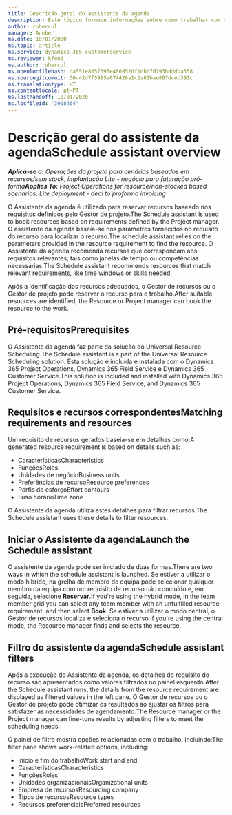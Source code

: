 ```yaml
---
title: Descrição geral do assistente da agenda
description: Este tópico fornece informações sobre como trabalhar com o Assistente da agenda para reservar recursos.
author: ruhercul
manager: Annbe
ms.date: 10/01/2020
ms.topic: article
ms.service: dynamics-365-customerservice
ms.reviewer: kfend
ms.author: ruhercul
ms.openlocfilehash: da551e805f395e466952df1dbb7d193bdddba358
ms.sourcegitcommit: 56c42d7f5995a674426a1c2a81bae897dceb391c
ms.translationtype: HT
ms.contentlocale: pt-PT
ms.lasthandoff: 10/01/2020
ms.locfileid: "3908464"
---
```

# <a name="schedule-assistant-overview"></a><span data-ttu-id="3a15d-103">Descrição geral do assistente da agenda</span><span class="sxs-lookup"><span data-stu-id="3a15d-103">Schedule assistant overview</span></span>

<span data-ttu-id="3a15d-104">_**Aplica-se a:** Operações do projeto para cenários baseados em recursos/sem stock, implantação Lite - negócio para faturação pró-forma_</span><span class="sxs-lookup"><span data-stu-id="3a15d-104">_**Applies To:** Project Operations for resource/non-stocked based scenarios, Lite deployment - deal to proforma invoicing_</span></span>

<span data-ttu-id="3a15d-105">O Assistente da agenda é utilizado para reservar recursos baseado nos requisitos definidos pelo Gestor de projeto.</span><span class="sxs-lookup"><span data-stu-id="3a15d-105">The Schedule assistant is used to book resources based on requirements defined by the Project manager.</span></span> <span data-ttu-id="3a15d-106">O assistente da agenda baseia-se nos parâmetros fornecidos no requisito do recurso para localizar o recurso.</span><span class="sxs-lookup"><span data-stu-id="3a15d-106">The schedule assistant relies on the parameters provided in the resource requirement to find the resource.</span></span> <span data-ttu-id="3a15d-107">O Assistente da agenda recomenda recursos que correspondam aos requisitos relevantes, tais como janelas de tempo ou competências necessárias.</span><span class="sxs-lookup"><span data-stu-id="3a15d-107">The Schedule assistant recommends resources that match relevant requirements, like time windows or skills needed.</span></span>

<span data-ttu-id="3a15d-108">Após a identificação dos recursos adequados, o Gestor de recursos ou o Gestor de projeto pode reservar o recurso para o trabalho.</span><span class="sxs-lookup"><span data-stu-id="3a15d-108">After suitable resources are identified, the Resource or Project manager can book the resource to the work.</span></span>

## <a name="prerequisites"></a><span data-ttu-id="3a15d-109">Pré-requisitos</span><span class="sxs-lookup"><span data-stu-id="3a15d-109">Prerequisites</span></span>

<span data-ttu-id="3a15d-110">O Assistente da agenda faz parte da solução do Universal Resource Scheduling.</span><span class="sxs-lookup"><span data-stu-id="3a15d-110">The Schedule assistant is a part of the Universal Resource Scheduling solution.</span></span> <span data-ttu-id="3a15d-111">Esta solução é incluída e instalada com o Dynamics 365 Project Operations, Dynamics 365 Field Service e Dynamics 365 Customer Service.</span><span class="sxs-lookup"><span data-stu-id="3a15d-111">This solution is included and installed with Dynamics 365 Project Operations, Dynamics 365 Field Service, and Dynamics 365 Customer Service.</span></span>

## <a name="matching-requirements-and-resources"></a><span data-ttu-id="3a15d-112">Requisitos e recursos correspondentes</span><span class="sxs-lookup"><span data-stu-id="3a15d-112">Matching requirements and resources</span></span>

<span data-ttu-id="3a15d-113">Um requisito de recursos gerados baseia-se em detalhes como:</span><span class="sxs-lookup"><span data-stu-id="3a15d-113">A generated resource requirement is based on details such as:</span></span>

-   <span data-ttu-id="3a15d-114">Características</span><span class="sxs-lookup"><span data-stu-id="3a15d-114">Characteristics</span></span>
-   <span data-ttu-id="3a15d-115">Funções</span><span class="sxs-lookup"><span data-stu-id="3a15d-115">Roles</span></span>
-   <span data-ttu-id="3a15d-116">Unidades de negócio</span><span class="sxs-lookup"><span data-stu-id="3a15d-116">Business units</span></span>
-   <span data-ttu-id="3a15d-117">Preferências de recurso</span><span class="sxs-lookup"><span data-stu-id="3a15d-117">Resource preferences</span></span>
-   <span data-ttu-id="3a15d-118">Perfis de esforço</span><span class="sxs-lookup"><span data-stu-id="3a15d-118">Effort contours</span></span>
-   <span data-ttu-id="3a15d-119">Fuso horário</span><span class="sxs-lookup"><span data-stu-id="3a15d-119">Time zone</span></span>

<span data-ttu-id="3a15d-120">O Assistente da agenda utiliza estes detalhes para filtrar recursos.</span><span class="sxs-lookup"><span data-stu-id="3a15d-120">The Schedule assistant uses these details to filter resources.</span></span>

## <a name="launch-the-schedule-assistant"></a><span data-ttu-id="3a15d-121">Iniciar o Assistente da agenda</span><span class="sxs-lookup"><span data-stu-id="3a15d-121">Launch the Schedule assistant</span></span>

<span data-ttu-id="3a15d-122">O assistente da agenda pode ser iniciado de duas formas.</span><span class="sxs-lookup"><span data-stu-id="3a15d-122">There are two ways in which the schedule assistant is launched.</span></span> <span data-ttu-id="3a15d-123">Se estiver a utilizar o modo híbrido, na grelha de membro de equipa pode selecionar qualquer membro da equipa com um requisito de recurso não concluído e, em seguida, selecione **Reservar**.</span><span class="sxs-lookup"><span data-stu-id="3a15d-123">If you're using the hybrid mode, in the team member grid you can select any team member with an unfulfilled resource requirement, and then select **Book**.</span></span> <span data-ttu-id="3a15d-124">Se estiver a utilizar o modo central, o Gestor de recursos localiza e seleciona o recurso.</span><span class="sxs-lookup"><span data-stu-id="3a15d-124">If you're using the central mode, the Resource manager finds and selects the resource.</span></span>

## <a name="schedule-assistant-filters"></a><span data-ttu-id="3a15d-125">Filtro do assistente da agenda</span><span class="sxs-lookup"><span data-stu-id="3a15d-125">Schedule assistant filters</span></span>

<span data-ttu-id="3a15d-126">Após a execução do Assistente da agenda, os detalhes do requisito do recurso são apresentados como valores filtrados no painel esquerdo.</span><span class="sxs-lookup"><span data-stu-id="3a15d-126">After the Schedule assistant runs, the details from the resource requirement are displayed as filtered values in the left pane.</span></span> <span data-ttu-id="3a15d-127">O Gestor de recursos ou o Gestor de projeto pode otimizar os resultados ao ajustar os filtros para satisfazer as necessidades de agendamento.</span><span class="sxs-lookup"><span data-stu-id="3a15d-127">The Resource manager or the Project manager can fine-tune results by adjusting filters to meet the scheduling needs.</span></span>

<span data-ttu-id="3a15d-128">O painel de filtro mostra opções relacionadas com o trabalho, incluindo:</span><span class="sxs-lookup"><span data-stu-id="3a15d-128">The filter pane shows work-related options, including:</span></span>

-   <span data-ttu-id="3a15d-129">Início e fim do trabalho</span><span class="sxs-lookup"><span data-stu-id="3a15d-129">Work start and end</span></span>
-   <span data-ttu-id="3a15d-130">Características</span><span class="sxs-lookup"><span data-stu-id="3a15d-130">Characteristics</span></span>
-   <span data-ttu-id="3a15d-131">Funções</span><span class="sxs-lookup"><span data-stu-id="3a15d-131">Roles</span></span>
-   <span data-ttu-id="3a15d-132">Unidades organizacionais</span><span class="sxs-lookup"><span data-stu-id="3a15d-132">Organizational units</span></span>
-   <span data-ttu-id="3a15d-133">Empresa de recursos</span><span class="sxs-lookup"><span data-stu-id="3a15d-133">Resourcing company</span></span>
-   <span data-ttu-id="3a15d-134">Tipos de recursos</span><span class="sxs-lookup"><span data-stu-id="3a15d-134">Resource types</span></span>
-   <span data-ttu-id="3a15d-135">Recursos preferenciais</span><span class="sxs-lookup"><span data-stu-id="3a15d-135">Preferred resources</span></span>
